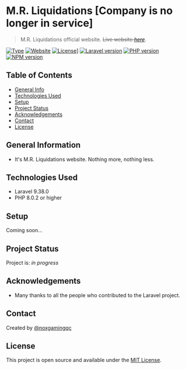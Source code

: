 # M.R. Liquidations [Company is no longer in service]

> M.R. Liquidations official website. 
> ~~Live website [_here_](https://www.mrliquidations.ca)~~. <!-- If you have the project hosted somewhere, include the link here. -->

[![Type](https://img.shields.io/badge/project%20type-website-red?style=for-the-badge)](#)
[![Website](https://img.shields.io/website?url=https%3A%2F%2Fwww.mrliquidations.ca&style=for-the-badge)](#)
[![License](https://img.shields.io/badge/license-mit-green?style=for-the-badge)](#)]
[![Laravel version](https://img.shields.io/badge/laravel-9.38.0-blue?style=for-the-badge)](#)
[![PHP version](https://img.shields.io/badge/php-%5E8.0.2-blue?style=for-the-badge)](#)
[![NPM version](https://img.shields.io/badge/npm-%5E8.19.2-blue?style=for-the-badge)](#)

## Table of Contents

* [General Info](#general-information)
* [Technologies Used](#technologies-used)
* [Setup](#setup)
* [Project Status](#project-status)
* [Acknowledgements](#acknowledgements)
* [Contact](#contact)
* [License](#license)

## General Information

* It's M.R. Liquidations website. Nothing more, nothing less.

## Technologies Used

* Laravel 9.38.0
* PHP 8.0.2 or higher

## Setup

Coming soon...

## Project Status

Project is: _in progress_

## Acknowledgements

* Many thanks to all the people who contributed to the Laravel project.

## Contact

Created by [@noxgamingqc](https://www.noxgamingqc.ca/)

## License

This project is open source and available under the [MIT License](./LICENSE.md).

